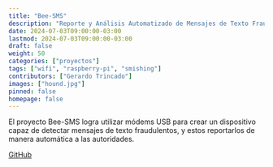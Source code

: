 ```yaml
---
title: "Bee-SMS"
description: "Reporte y Análisis Automatizado de Mensajes de Texto Fraudulentos"
date: 2024-07-03T09:00:00-03:00
lastmod: 2024-07-03T09:00:00-03:00
draft: false
weight: 50
categories: ["proyectos"]
tags: ["wifi", "raspberry-pi", "smishing"]
contributors: ["Gerardo Trincado"]
images: ["hound.jpg"]
pinned: false
homepage: false
---
```


El proyecto Bee-SMS logra utilizar módems USB para crear un dispositivo capaz de detectar mensajes de texto fraudulentos, y estos reportarlos de manera automática a las autoridades.


[GitHub](https://github.com/hackerlab-uchile/sms-catcher)
